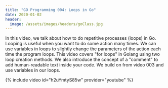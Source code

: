 ```yaml
---
title: "GO Programming 004: Loops in Go"
date: 2020-01-02
header:
  image: /assets/images/headers/goClass.jpg
---
```


In this video, we talk about how to do repetitive processes (loops) in Go. Looping is useful when you want to do some action many times. We can use variables in loops to slightly change the parameters of the action each time the program loops. This video covers "for loops" in Golang using two loop creation methods. We also introduce the concept of a "comment" to add human-readable text inside your code. We build on from video 003 and use variables in our loops.

{% include video id="h2uYmtyS85w" provider="youtube" %}